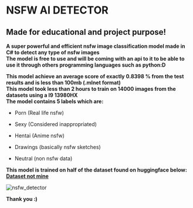 # NSFW AI DETECTOR

## Made for educational and project purpose!

**A super powerful and efficient nsfw image classification model made in C# to detect any type of nsfw images**  
**The model is free to use and will be coming with an api to it to be able to use it through others programming languages such as python:D**  

**This model achieve an average score of exactly 0.8398 % from the test results and is less than 100mb (.mlnet format)**    
**This model took less than 2 hours to train on 14000 images from the datasets using a I9 13980HX**  
**The model contains 5 labels which are:**
- Porn (Real life nsfw)

- Sexy (Considered inappropriated)  
- Hentai (Anime nsfw)  
- Drawings (basically nsfw sketches)  
- Neutral (non nsfw data)  

**This model is trained on half of the dataset found on huggingface below:**  
**[Dataset not mine](https://huggingface.co/datasets/deepghs/nsfw_detect)**  

![nsfw_detector](https://github.com/user-attachments/assets/68a2954e-1637-4022-9f77-57455443d057)  

**Thank you :)**
